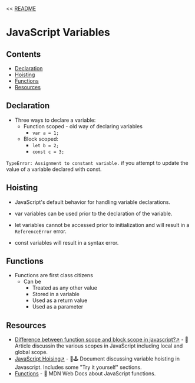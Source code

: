 << [README](README.md)

# JavaScript Variables

## Contents
- [Declaration](#declaration)
- [Hoisting](#hoisting)
- [Functions](#functions)
- [Resources](#resources)

## Declaration
- Three ways to declare a variable:
    - Function scoped - old way of declaring variables
        - `var a = 1;`
    - Block scoped:
        - `let b = 2;`
        - `const c = 3;`
    
`TypeError: Assignment to constant variable.` if you attempt to update the value of a variable declared with const.

## Hoisting
- JavaScript's default behavior for handling variable declarations.

- var variables can be used prior to the declaration of the variable.
- let variables cannot be accessed prior to initialization and will result in a `ReferenceError` error.
- const variables will result in a syntax error.

## Functions
- Functions are first class citizens
    - Can be 
        - Treated as any other value
        - Stored in a variable
        - Used as a return value
        - Used as a parameter




## Resources
- [Difference between function scope and block scope in javascript?↗️](https://blog.coolhead.in/difference-between-function-scope-and-block-scope-in-javascript#) - 📄 Article discussin the various scopes in JavaScript including local and global scope.
- [JavaScript Hoising↗️](https://www.w3schools.com/js/js_hoisting.asp) - 📄🕹️ Document discussing variable hoisting in Javascript. Includes some "Try it yourself" sections.
- [Functions](https://developer.mozilla.org/en-US/docs/Web/JavaScript/Guide/Functions) - 📄 MDN Web Docs about JavaScript functions.
